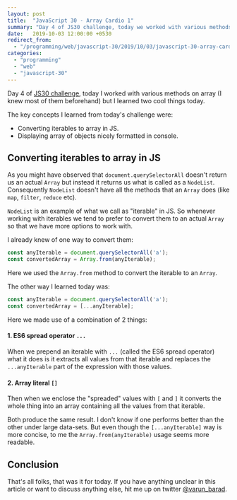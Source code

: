 ```yaml
---
layout: post
title:  "JavaScript 30 - Array Cardio 1"
summary: "Day 4 of JS30 challenge, today we worked with various methods on array and I learned one nifty trick of displaying them in console."
date:   2019-10-03 12:00:00 +0530
redirect_from:
  - "/programming/web/javascript-30/2019/10/03/javascript-30-array-cardio-1.html"
categories:
  - "programming"
  - "web"
  - "javascript-30"
---
```


Day 4 of [JS30 challenge][js30-website], today I worked with various methods on array (I knew most of them beforehand) but I learned two cool things today.

The key concepts I learned from today's challenge were:

- Converting iterables to array in JS.
- Displaying array of objects nicely formatted in console.

## Converting iterables to array in JS

As you might have observed that `document.querySelectorAll` doesn't return us an actual `Array` but instead it returns us what is called as a `NodeList`. Consequently `NodeList` doesn't have all the methods that an `Array` does (like `map`, `filter`, `reduce` etc).

`NodeList` is an example of what we call as "iterable" in JS. So whenever working with iterables we tend to prefer to convert them to an actual `Array` so that we have more options to work with.

I already knew of one way to convert them:

```javascript
const anyIterable = document.querySelectorAll('a');
const convertedArray = Array.from(anyIterable);
```

Here we used the `Array.from` method to convert the iterable to an `Array`.

The other way I learned today was:

```javascript
const anyIterable = document.querySelectorAll('a');
const convertedArray = [...anyIterable];
```

Here we made use of a combination of 2 things:

#### 1. ES6 spread operator `...`
When we prepend an iterable with `...` (called the ES6 spread operator) what it does is it extracts all values from that iterable and replaces the `...anyIterable` part of the expression with those values.
#### 2. Array literal `[]`
Then when we enclose the "spreaded" values with `[` and `]` it converts the whole thing into an array containing all the values from that iterable.

Both produce the same result. I don't know if one performs better than the other under large data-sets. But even though the `[...anyIterable]` way is more concise, to me the `Array.from(anyIterable)` usage seems more readable.

## Conclusion

That's all folks, that was it for today. If you have anything unclear in this article or want to discuss anything else, hit me up on twitter [@varun_barad][varun-twitter].

[js30-website]: https://javascript30.com
[varun-twitter]: https://twitter.com/varun_barad
